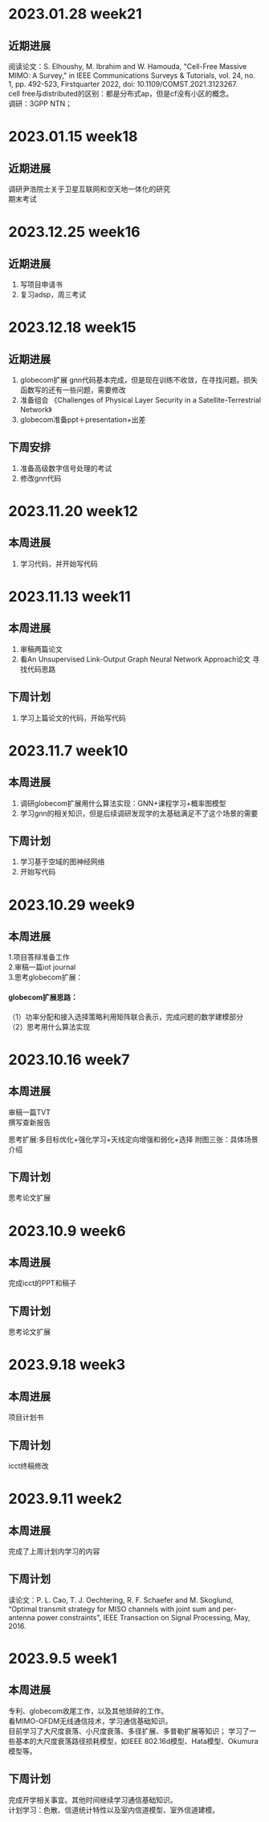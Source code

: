 # 2023.01.28 week21
## 近期进展  
阅读论文：S. Elhoushy, M. Ibrahim and W. Hamouda, "Cell-Free Massive MIMO: A Survey," in IEEE Communications Surveys & Tutorials, vol. 24, no. 1, pp. 492-523, Firstquarter 2022, doi: 10.1109/COMST.2021.3123267.  
cell free与distributed的区别：都是分布式ap，但是cf没有小区的概念。  
调研：3GPP NTN；
# 2023.01.15 week18
## 近期进展  
调研尹浩院士关于卫星互联网和空天地一体化的研究  
期末考试
# 2023.12.25 week16
## 近期进展  
1. 写项目申请书
2. 复习adsp，周三考试

# 2023.12.18 week15
## 近期进展  
1. globecom扩展 gnn代码基本完成，但是现在训练不收敛，在寻找问题。损失函数写的还有一些问题，需要修改
2. 准备组会 《Challenges of Physical Layer Security in a Satellite-Terrestrial Network》
3. globecom准备ppt＋presentation+出差
## 下周安排
1. 准备高级数字信号处理的考试
2. 修改gnn代码

# 2023.11.20 week12
## 本周进展  
1. 学习代码，并开始写代码

# 2023.11.13 week11
## 本周进展  
1. 审稿两篇论文
2. 看An Unsupervised Link-Output Graph Neural Network Approach论文 寻找代码思路
## 下周计划  
1. 学习上篇论文的代码，开始写代码

# 2023.11.7 week10
## 本周进展  
1. 调研globecom扩展用什么算法实现：GNN+课程学习+概率图模型
2. 学习gnn的相关知识，但是后续调研发现学的太基础满足不了这个场景的需要
## 下周计划  
1. 学习基于空域的图神经网络
2. 开始写代码

# 2023.10.29 week9
## 本周进展
1.项目答辩准备工作   
2.审稿一篇iot journal  
3.思考globecom扩展：   
#### globecom扩展思路：  
（1）功率分配和接入选择策略利用矩阵联合表示，完成问题的数学建模部分  
（2）思考用什么算法实现   
<!--![model](https://github.com/UNIC-Lab/Weekly-Report/blob/main/2023-Autumn/Group-1/Zhaowei-Wang/fig/gc_1.jpg)-->

# 2023.10.16 week7
## 本周进展
  审稿一篇TVT  
  撰写查新报告  
  
  思考扩展:多目标优化+强化学习+天线定向增强和弱化+选择
  附图三张：具体场景介绍
<!--   ![model](https://github.com/UNIC-Lab/Weekly-Report/blob/main/2023-Autumn/Group-1/Zhaowei-Wang/fig/m_0.jpg)
    ![model](https://github.com/UNIC-Lab/Weekly-Report/blob/main/2023-Autumn/Group-1/Zhaowei-Wang/fig/m_1.jpg)
    ![model](https://github.com/UNIC-Lab/Weekly-Report/blob/main/2023-Autumn/Group-1/Zhaowei-Wang/fig/m_2.jpg)-->
    
## 下周计划
  思考论文扩展
  

# 2023.10.9 week6
## 本周进展
  完成icct的PPT和稿子
## 下周计划
  思考论文扩展
  
# 2023.9.18 week3
## 本周进展
  项目计划书
## 下周计划
  icct终稿修改
  
# 2023.9.11 week2
## 本周进展
  完成了上周计划内学习的内容
## 下周计划
  读论文：P. L. Cao, T. J. Oechtering, R. F. Schaefer and M. Skoglund, “Optimal transmit strategy for MISO channels with joint sum and per-antenna power constraints", IEEE Transaction on Signal Processing, May, 2016.

# 2023.9.5 week1
## 本周进展
  专利、globecom收尾工作，以及其他琐碎的工作。  
  看MIMO-OFDM无线通信技术，学习通信基础知识。  
  目前学习了大尺度衰落、小尺度衰落、多径扩展、多普勒扩展等知识；
  学习了一些基本的大尺度衰落路径损耗模型，如IEEE 802.16d模型、Hata模型、Okumura模型等。
## 下周计划
  完成开学相关事宜。其他时间继续学习通信基础知识。  
  计划学习：色散、信道统计特性以及室内信道模型、室外信道建模。   


  
